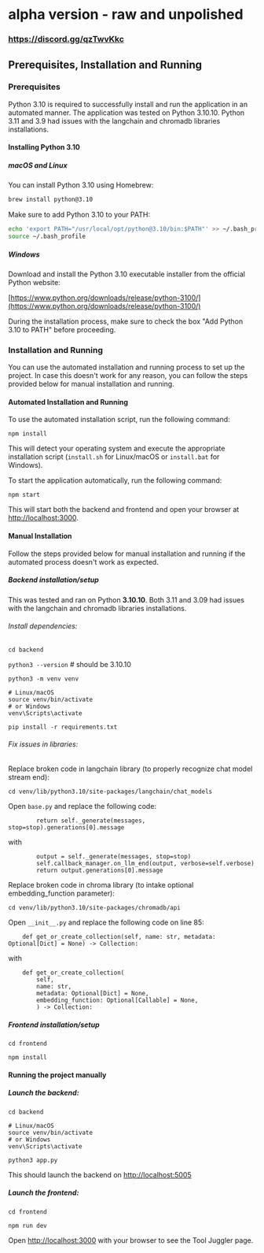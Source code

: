 # alpha version - raw and unpolished

### https://discord.gg/qzTwvKkc

## Prerequisites, Installation and Running

### Prerequisites

Python 3.10 is required to successfully install and run the application in an automated manner. The application was tested on Python 3.10.10. 
Python 3.11 and 3.9 had issues with the langchain and chromadb libraries installations.

#### Installing Python 3.10

##### macOS and Linux

You can install Python 3.10 using Homebrew:

```bash
brew install python@3.10
```

Make sure to add Python 3.10 to your PATH:

```bash
echo 'export PATH="/usr/local/opt/python@3.10/bin:$PATH"' >> ~/.bash_profile
source ~/.bash_profile
```

##### Windows

Download and install the Python 3.10 executable installer from the official Python website:

[https://www.python.org/downloads/release/python-3100/](https://www.python.org/downloads/release/python-3100/)

During the installation process, make sure to check the box "Add Python 3.10 to PATH" before proceeding.

### Installation and Running

You can use the automated installation and running process to set up the project. 
In case this doesn't work for any reason, you can follow the steps provided below for manual installation and running.

#### Automated Installation and Running

To use the automated installation script, run the following command:

```npm install```

This will detect your operating system and execute the appropriate installation script (`install.sh` for Linux/macOS or `install.bat` for Windows).

To start the application automatically, run the following command:

```npm start```

This will start both the backend and frontend and open your browser at [http://localhost:3000](http://localhost:3000).

#### Manual Installation

Follow the steps provided below for manual installation and running if the automated process doesn't work as expected.

##### Backend installation/setup

This was tested and ran on Python **3.10.10**. Both 3.11 and 3.09 had issues with the langchain and chromadb libraries installations.

###### Install dependencies:

```cd backend```

```python3 --version``` # should be 3.10.10

```python3 -m venv venv```

```
# Linux/macOS
source venv/bin/activate
# or Windows
venv\Scripts\activate
```

```pip install -r requirements.txt```

###### Fix issues in libraries:

Replace broken code in langchain library (to properly recognize chat model stream end):

```cd venv/lib/python3.10/site-packages/langchain/chat_models```

Open `base.py` and replace the following code:

```
        return self._generate(messages, stop=stop).generations[0].message
```

with

```
        output = self._generate(messages, stop=stop)
        self.callback_manager.on_llm_end(output, verbose=self.verbose)
        return output.generations[0].message
```

Replace broken code in chroma library (to intake optional embedding_function parameter):

```cd venv/lib/python3.10/site-packages/chromadb/api```

Open `__init__.py` and replace the following code on line 85:

```
    def get_or_create_collection(self, name: str, metadata: Optional[Dict] = None) -> Collection:
```

with

```
    def get_or_create_collection(
        self,
        name: str,
        metadata: Optional[Dict] = None,
        embedding_function: Optional[Callable] = None,
        ) -> Collection:
```

##### Frontend installation/setup

```cd frontend```

```npm install```

#### Running the project manually

##### Launch the backend:

```cd backend```

```
# Linux/macOS
source venv/bin/activate
# or Windows
venv\Scripts\activate
```

```python3 app.py```

This should launch the backend on [http://localhost:5005](http://localhost:5005)

##### Launch the frontend:

```cd frontend```

```npm run dev```

Open [http://localhost:3000](http://localhost:3000) with your browser to see the Tool Juggler page.
